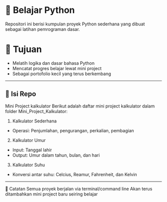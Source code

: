 # 🐍 Belajar Python

Repositori ini berisi kumpulan proyek Python sederhana yang dibuat sebagai latihan pemrograman dasar.  

# 🎯 Tujuan

- Melatih logika dan dasar bahasa Python
- Mencatat progres belajar lewat mini project
- Sebagai portofolio kecil yang terus berkembang

---

## 📁 Isi Repo

Mini Project kalkulator
Berikut adalah daftar mini project kalkulator dalam folder Mini_Project_Kalkulator:

1. Kalkulator Sederhana
- Operasi: Penjumlahan, pengurangan, perkalian, pembagian

2. Kalkulator Umur
- Input: Tanggal lahir
- Output: Umur dalam tahun, bulan, dan hari

3. Kalkulator Suhu
- Konversi antar suhu: Celcius, Reamur, Fahrenheit, dan Kelvin

---

📌 Catatan
Semua proyek berjalan via terminal/command line
Akan terus ditambahkan mini project baru seiring belajar
